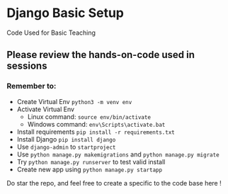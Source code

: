 # Django Basic Setup
Code Used for Basic Teaching

## Please review the hands-on-code used in sessions 

### Remember to: 

- Create Virtual Env `python3 -m venv env`
- Activate Virtual Env 
    - Linux command: `source env/bin/activate` 
    - Windows command: `env\Scripts\activate.bat`
- Install requirements `pip install -r requirements.txt`
- Install Django `pip install django`
- Use `django-admin` to `startproject`
- Use `python manage.py makemigrations` and `python manage.py migrate`
- Try `python manage.py runserver` to test valid install
- Create new app using `python manage.py startapp`

Do star the repo, and feel free to create a specific to the code base here ! 